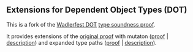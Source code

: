 Extensions for Dependent Object Types (DOT)
-------------------------------------------

This is a fork of the [Wadlerfest DOT](http://infoscience.epfl.ch/record/215280/files/paper_1.pdf) [type soundness proof](https://github.com/samuelgruetter/dot-calculus).

It provides extensions of the [original proof](https://github.com/amaurremi/dot-calculus/blob/master/dev/lf/dot_top_bot.v) with mutaton ([proof](https://github.com/amaurremi/dot-calculus/blob/master/dev/lf/dot_top_bot_mut.v) | [description]()) and expanded type paths ([proof](https://github.com/amaurremi/dot-calculus/blob/master/dev/lf/dot_top_bot_path.v) | [description](https://github.com/amaurremi/dot-calculus/blob/master/dev/lf/doc_path.md)).
